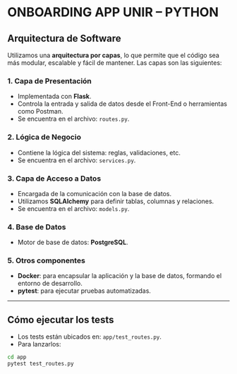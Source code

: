 # ONBOARDING APP UNIR – PYTHON

## Arquitectura de Software

Utilizamos una **arquitectura por capas**, lo que permite que el código sea más modular, escalable y fácil de mantener. Las capas son las siguientes:

### 1. Capa de Presentación
- Implementada con **Flask**.
- Controla la entrada y salida de datos desde el Front-End o herramientas como Postman.
- Se encuentra en el archivo: `routes.py`.

### 2. Lógica de Negocio
- Contiene la lógica del sistema: reglas, validaciones, etc.
- Se encuentra en el archivo: `services.py`.

### 3. Capa de Acceso a Datos
- Encargada de la comunicación con la base de datos.
- Utilizamos **SQLAlchemy** para definir tablas, columnas y relaciones.
- Se encuentra en el archivo: `models.py`.

### 4. Base de Datos
- Motor de base de datos: **PostgreSQL**.

### 5. Otros componentes
- **Docker**: para encapsular la aplicación y la base de datos, formando el entorno de desarrollo.
- **pytest**: para ejecutar pruebas automatizadas.

---

## Cómo ejecutar los tests

- Los tests están ubicados en: `app/test_routes.py`.
- Para lanzarlos:

```bash
cd app
pytest test_routes.py
